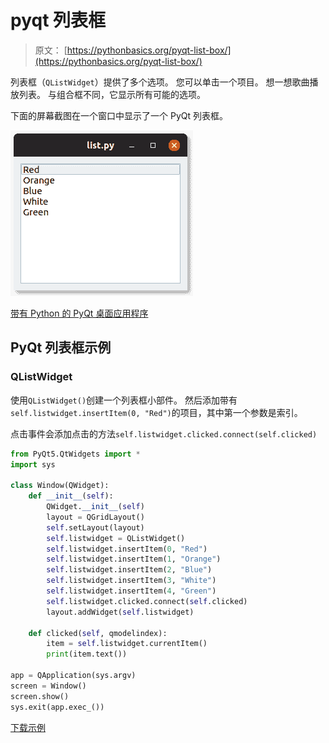 # pyqt 列表框

> 原文： [https://pythonbasics.org/pyqt-list-box/](https://pythonbasics.org/pyqt-list-box/)

列表框（`QListWidget`）提供了多个选项。 您可以单击一个项目。 想一想歌曲播放列表。 与组合框不同，它显示所有可能的选项。

下面的屏幕截图在一个窗口中显示了一个 PyQt 列表框。

![pyqt listbox](img/e9d04a97c37222a7c48d0730bf3dcc10.jpg)


[带有 Python 的 PyQt 桌面应用程序](https://gum.co/pysqtsamples)

## PyQt 列表框示例

### QListWidget

使用`QListWidget()`创建一个列表框小部件。 然后添加带有`self.listwidget.insertItem(0, "Red")`的项目，其中第一个参数是索引。

点击事件会添加点击的方法`self.listwidget.clicked.connect(self.clicked)`

```py
from PyQt5.QtWidgets import *
import sys

class Window(QWidget):
    def __init__(self):
        QWidget.__init__(self)
        layout = QGridLayout()
        self.setLayout(layout)
        self.listwidget = QListWidget()
        self.listwidget.insertItem(0, "Red")
        self.listwidget.insertItem(1, "Orange")
        self.listwidget.insertItem(2, "Blue")
        self.listwidget.insertItem(3, "White")
        self.listwidget.insertItem(4, "Green")
        self.listwidget.clicked.connect(self.clicked)
        layout.addWidget(self.listwidget)

    def clicked(self, qmodelindex):
        item = self.listwidget.currentItem()
        print(item.text())

app = QApplication(sys.argv)
screen = Window()
screen.show()
sys.exit(app.exec_())

```

[下载示例](https://gum.co/pysqtsamples)